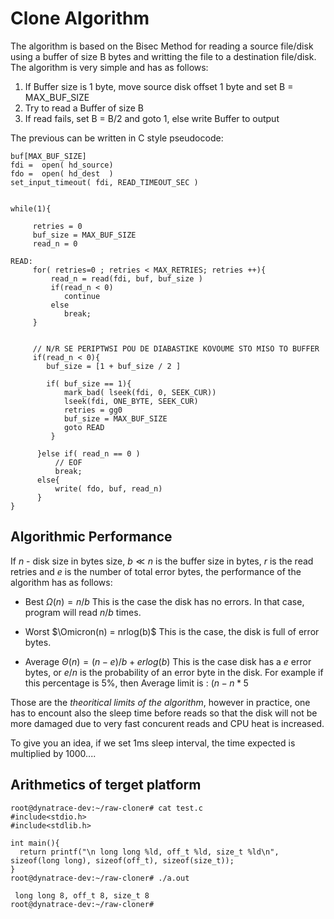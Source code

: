 # Clone Algorithm

The algorithm is based on the Bisec Method for reading a source file/disk using a buffer of size B bytes and writting the file to a destination file/disk.
The algorithm is very simple and has as follows:

1. If Buffer size is 1 byte, move source disk offset 1 byte and set B = MAX_BUF_SIZE
2. Try to  read a Buffer of size B 
4. If read fails, set B = B/2 and goto 1, else write Buffer to output

The previous can be written in C style pseudocode:
```
buf[MAX_BUF_SIZE]
fdi =  open( hd_source)
fdo =  open( hd_dest  )
set_input_timeout( fdi, READ_TIMEOUT_SEC )


while(1){

     retries = 0
     buf_size = MAX_BUF_SIZE
     read_n = 0
   
READ:    
     for( retries=0 ; retries < MAX_RETRIES; retries ++){
	     read_n = read(fdi, buf, buf_size )
		 if(read_n < 0)
	        continue
	     else
	        break;
     }
		 
		 
	 // N/R SE PERIPTWSI POU DE DIABASTIKE KOVOUME STO MISO TO BUFFER   
     if(read_n < 0){
		buf_size = [1 + buf_size / 2 ]
		    
        if( buf_size == 1){
            mark_bad( lseek(fdi, 0, SEEK_CUR))
			lseek(fdi, ONE_BYTE, SEEK_CUR)
			retries = gg0
			buf_size = MAX_BUF_SIZE
			goto READ
		 }
		 
	  }else if( read_n == 0 )
          // EOF
          break;
	  else{
          write( fdo, buf, read_n)
	  }	 
}
```
## Algorithmic Performance

If $n$ - disk size in bytes size,  $b\ll n$ is the buffer size in bytes, $r$ is the read retries and $e$ is the number of total error bytes,
the performance of the algorithm has as follows:

- Best     $\Omega(n)   = n/b$ This is the case the disk has no errors. In that case, program will read $n/b$ times. 


- Worst    $\Omicron(n) = nrlog(b)$ This is the case, the disk is full of error bytes.


- Average  $\Theta(n)   = (n-e)/b + erlog(b)$  This is the case disk has a $e$ error bytes, or $e/n$ is the probability of an error byte in the disk.
For example if this percentage is 5%, then Average limit is : $(n-n*5%)/b + n5%log(b)$

Those are the *theoritical limits of the algorithm*, however in practice, one has to encount also the sleep time before reads so that the disk
will not be more damaged due to very fast concurent reads and CPU heat is increased.

To give you an idea, if we set 1ms sleep interval, the time expected is multiplied by 1000....

## Arithmetics of terget platform
```
root@dynatrace-dev:~/raw-cloner# cat test.c
#include<stdio.h>
#include<stdlib.h>

int main(){
  return printf("\n long long %ld, off_t %ld, size_t %ld\n", sizeof(long long), sizeof(off_t), sizeof(size_t));
}
root@dynatrace-dev:~/raw-cloner# ./a.out

 long long 8, off_t 8, size_t 8
root@dynatrace-dev:~/raw-cloner#
```